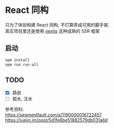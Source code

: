 # React 同构

只为了体验构建 React 同构, 不打算弄成可用的脚手架.  
真实项目里还是使用 [nextjs](https://nextjs.org/) 这种成熟的 SSR 框架

## 启动
```bash
npm install
npm run run-all
```

## TODO
- [x] 路由
- [ ] 脱水, 注水

参考资料:  
https://segmentfault.com/a/1190000016722457  
https://juejin.im/post/5d1fe6be51882579db031a6d  